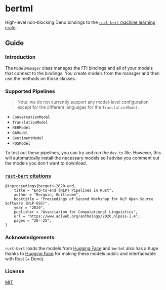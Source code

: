 # bertml

High-level non-blocking Deno bindings to the
[`rust-bert` machine learning crate](https://crates.io/crates/rust-bert).

## Guide

### Introduction

The `ModelManager` class manages the FFI bindings and all of your models that
connect to the bindings. You create models from the manager and then use the
methods on those classes.

### Supported Pipelines

> Note: we do not currently support any model-level configuration except for the
> different languages for the `TranslationModel`.

- `ConversationModel`
- `TranslationModel`
- `NERModel`
- `QAModel`
- `SentimentModel`
- `POSModel`

To test out these pipelines, you can try and run the `dev.ts` file. However,
this will automatically install the necessary models so I advise you comment out
the models you don't want to download.

### [`rust-bert` citations](https://github.com/guillaume-be/rust-bert#citation)

```
@inproceedings{becquin-2020-end,
    title = "End-to-end {NLP} Pipelines in Rust",
    author = "Becquin, Guillaume",
    booktitle = "Proceedings of Second Workshop for NLP Open Source Software (NLP-OSS)",
    year = "2020",
    publisher = "Association for Computational Linguistics",
    url = "https://www.aclweb.org/anthology/2020.nlposs-1.4",
    pages = "20--25",
}
```

### Acknowledgements

`rust-bert` loads the models from [Hugging Face](https://huggingface.co/) and
`bertml` also has a huge thanks to [Hugging Face](https://huggingface.co/) for
making these models public and interfaceable with Rust (+ Deno).

### License

[MIT](./LICENSE)
